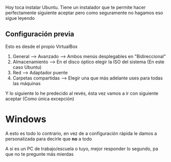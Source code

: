 Hoy toca instalar Ubuntu. Tiene un instalador que te permite hacer perfectamente siguiente aceptar pero como seguramente no hagamos eso sigue leyendo

## Configuración previa
Esto es desde el propio VirtualBox

1. General --> Avanzado --> Ambos menús desplegables en "Bidireccional"
2. Almacenamiento --> En el disco óptico elegir la ISO del sistema (En este caso Ubuntu)
3. Red --> Adaptador puente
4. Carpetas compartidas --> Elegir una que más adelante uses para todas las máquinas

Y lo siguiente lo he predecido al revés, ésta vez vamos a ir con siguiente aceptar (Como única excepción)

# Windows
A esto es todo lo contrario, en vez de a configuración rápida le damos a personalizada para decirle que **no** a todo

A si es un PC de trabajo/escuela o tuyo, mejor responder lo segundo, pa que no te pregunte más mierdas

